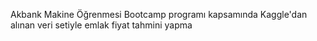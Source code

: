Akbank Makine Öğrenmesi Bootcamp programı kapsamında Kaggle'dan alınan veri setiyle emlak fiyat tahmini yapma
